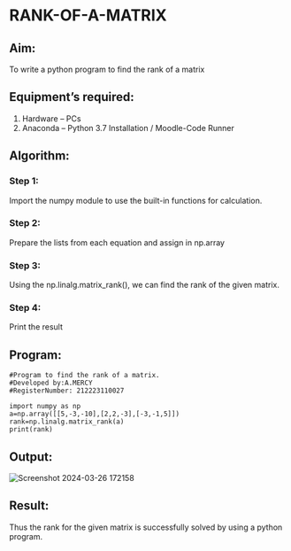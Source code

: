 # RANK-OF-A-MATRIX
## Aim:
To write a python program to find the rank of a matrix
## Equipment’s required:
1. 	Hardware – PCs
2. 	Anaconda – Python 3.7 Installation / Moodle-Code Runner
## Algorithm:
### Step 1: 
Import the numpy module to use the built-in functions for calculation.
### Step 2:
Prepare the lists from each equation and assign in np.array
### Step 3:
Using the np.linalg.matrix_rank(), we can find the rank of the given matrix.
### Step 4: 
Print the result
## Program:
```
#Program to find the rank of a matrix.
#Developed by:A.MERCY
#RegisterNumber: 212223110027

import numpy as np
a=np.array([[5,-3,-10],[2,2,-3],[-3,-1,5]])
rank=np.linalg.matrix_rank(a)
print(rank)

```
## Output:

![Screenshot 2024-03-26 172158](https://github.com/mercyarulappan/RANK-OF-A-MATRIX/assets/149233730/c29e0c9a-b9bd-4b9e-9fca-631777e4d62d)

## Result:
Thus the rank for the given matrix is successfully solved by  using a python program.

